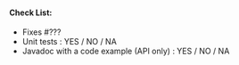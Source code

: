 #### Check List:
* Fixes #???
* Unit tests : YES / NO / NA
* Javadoc with a code example (API only) : YES / NO / NA


